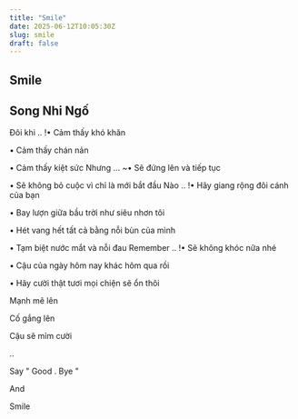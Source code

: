 ```yaml
---
title: "Smile"
date: 2025-06-12T10:05:30Z
slug: smile
draft: false
---
```


## Smile

## Song Nhi Ngố

Đôi khi .. !• Cảm thấy khó khăn 

• Cảm thấy chán nản

• Cảm thấy kiệt sức
Nhưng ... ~• Sẽ đứng lên và tiếp tục

• Sẽ không bỏ cuộc vì chỉ là mới bắt đầu
Nào .. !• Hãy giang rộng đôi cánh của bạn

• Bay lượn giữa bầu trời như siêu nhơn tôi

• Hét vang hết tất cả bằng nỗi bùn của mình

• Tạm biệt nước mắt và nỗi đau
Remember .. !• Sẽ không khóc nữa nhé

• Cậu của ngày hôm nay khác hôm qua rồi

• Hãy cười thật tươi mọi chiện sẽ ổn thôi



Mạnh mẽ lên



Cố gắng lên



Cậu sẽ mỉm cười



..



Say " Good . Bye "




And





Smile